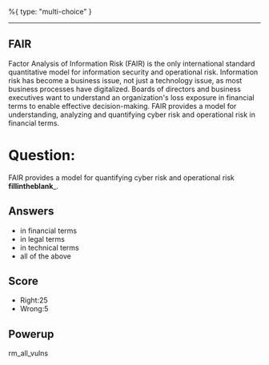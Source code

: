 %{
 type: "multi-choice"
}

---
## FAIR
Factor Analysis of Information Risk (FAIR)
is the only international standard quantitative model for information security and operational risk.
Information risk has become a business issue, not just a technology issue, as most business processes have digitalized.
Boards of directors and business executives want to understand an organization's loss exposure in financial terms to enable effective decision-making.
FAIR provides a model for understanding, analyzing and quantifying cyber risk and operational risk in financial terms.

# Question:
FAIR provides a model for quantifying cyber risk and operational risk __fillintheblank___.

## Answers
- in financial terms
- in legal terms
- in technical terms
- all of the above

## Score
- Right:25
- Wrong:5

## Powerup
rm_all_vulns
